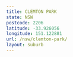 ```yaml
---
title: CLEMTON PARK
state: NSW
postcode: 2206
latitude: -33.926056
longitude: 151.122881
url: /nsw/clemton-park/
layout: suburb
---
```

